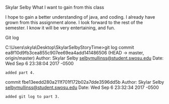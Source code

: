 Skylar Selby What I want to gain from this class

I hope to gain a better understanding of java, and coding.
I already have grown from this assignment alone. 
I look forward to the rest of the semester.
I know it will be very entertaining, and fun.

Git log

C:\Users\skyla\Desktop\SkylarSelbyStoryTime>git log
commit ea8f10d9fb3cea855c907ee69ea4add141486506 (HEAD -> master, origin/master)
Author: Skylar Selby <selbymullinss@student.swosu.edu>
Date:   Wed Sep 6 23:38:04 2017 -0500

    added part 4.

commit fbe13eedd280a211f701f172b02a7dde3596dd5b
Author: Skylar Selby <selbymullinss@student.swosu.edu>
Date:   Wed Sep 6 23:32:34 2017 -0500

    added git log to part 3.